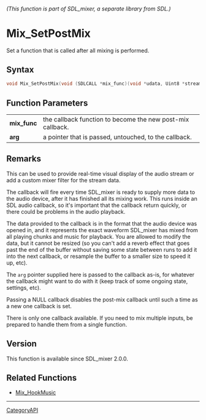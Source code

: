 ###### (This function is part of SDL_mixer, a separate library from SDL.)
# Mix_SetPostMix

Set a function that is called after all mixing is performed.

## Syntax

```c
void Mix_SetPostMix(void (SDLCALL *mix_func)(void *udata, Uint8 *stream, int len), void *arg);

```

## Function Parameters

|                  |                                                            |
| ---------------- | ---------------------------------------------------------- |
| **mix_func**     | the callback function to become the new post-mix callback. |
| **arg**          | a pointer that is passed, untouched, to the callback.      |

## Remarks

This can be used to provide real-time visual display of the audio stream or
add a custom mixer filter for the stream data.

The callback will fire every time SDL_mixer is ready to supply more data to
the audio device, after it has finished all its mixing work. This runs
inside an SDL audio callback, so it's important that the callback return
quickly, or there could be problems in the audio playback.

The data provided to the callback is in the format that the audio device
was opened in, and it represents the exact waveform SDL_mixer has mixed
from all playing chunks and music for playback. You are allowed to modify
the data, but it cannot be resized (so you can't add a reverb effect that
goes past the end of the buffer without saving some state between runs to
add it into the next callback, or resample the buffer to a smaller size to
speed it up, etc).

The `arg` pointer supplied here is passed to the callback as-is, for
whatever the callback might want to do with it (keep track of some ongoing
state, settings, etc).

Passing a NULL callback disables the post-mix callback until such a time as
a new one callback is set.

There is only one callback available. If you need to mix multiple inputs,
be prepared to handle them from a single function.

## Version

This function is available since SDL_mixer 2.0.0.

## Related Functions

* [Mix_HookMusic](Mix_HookMusic)

----
[CategoryAPI](CategoryAPI)

